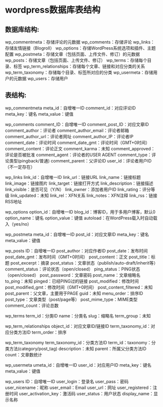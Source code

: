 wordpress数据库表结构
=====================

数据库结构:
----------
wp_commentmeta：存储评论的元数据
wp_comments：存储评论
wp_links：存储友情链接（Blogroll）
wp_options：存储WordPress系统选项和插件、主题配置
wp_postmeta：存储文章（包括页面、上传文件、修订）的元数据
wp_posts：存储文章（包括页面、上传文件、修订）
wp_terms：存储每个目录、标签
wp_term_relationships：存储每个文章、链接和对应分类的关系
wp_term_taxonomy：存储每个目录、标签所对应的分类
wp_usermeta：存储用户的元数据
wp_users：存储用户

表结构:
----------
wp_commentmeta
	meta_id：自增唯一ID
	comment_id：对应评论ID
	meta_key：键名
	meta_value：键值



wp_comments
	comment_ID：自增唯一ID
	comment_post_ID：对应文章ID
	comment_author：评论者
	comment_author_email：评论者邮箱
	comment_author_url：评论者网址
	comment_author_IP：评论者IP
	comment_date：评论时间
	comment_date_gmt：评论时间（GMT+0时间）
	comment_content：评论正文
	comment_karma：未知
	comment_approved：评论是否被批准
	comment_agent：评论者的USER AGENT
	comment_type：评论类型(pingback/普通)
	comment_parent：父评论ID
	user_id：评论者用户ID（不一定存在）


wp_links
	link_id：自增唯一ID
	link_url：链接URL
	link_name：链接标题
	link_image：链接图片
	link_target：链接打开方式
	link_description：链接描述
	link_visible：是否可见（Y/N）
	link_owner：添加者用户ID
	link_rating：评分等级
	link_updated：未知
	link_rel：XFN关系
	link_notes：XFN注释
	link_rss：链接RSS地址


wp_options
	option_id：自增唯一ID
	blog_id：博客ID，用于多用户博客，默认0
	option_name：键名
	option_value：键值
	autoload：在WordPress载入时自动载入（yes/no）


wp_postmeta
	meta_id：自增唯一ID
	post_id：对应文章ID
	meta_key：键名
	meta_value：键值


wp_posts
	ID：自增唯一ID
	post_author：对应作者ID
	post_date：发布时间
	post_date_gmt：发布时间（GMT+0时间）
	post_content：正文
	post_title：标题
	post_excerpt：摘录
	post_status：文章状态（publish/auto-draft/inherit等）
	comment_status：评论状态（open/closed）
	ping_status：PING状态（open/closed）
	post_password：文章密码
	post_name：文章缩略名
	to_ping：未知
	pinged：已经PING过的链接
	post_modified：修改时间
	post_modified_gmt：修改时间（GMT+0时间）
	post_content_filtered：未知
	post_parent：父文章，主要用于PAGE
	guid：未知
	menu_order：排序ID
	post_type：文章类型（post/page等）
	post_mime_type：MIME类型
	comment_count：评论总数


wp_terms
	term_id：分类ID
	name：分类名
	slug：缩略名
	term_group：未知


wp_term_relationships
	object_id：对应文章ID/链接ID
	term_taxonomy_id：对应分类方法ID
	term_order：排序


wp_term_taxonomy
	term_taxonomy_id：分类方法ID
	term_id：taxonomy：分类方法(category/post_tag)
	description：未知
	parent：所属父分类方法ID
	count：文章数统计


wp_usermeta
	umeta_id：自增唯一ID
	user_id：对应用户ID
	meta_key：键名
	meta_value：键值


wp_users
	ID：自增唯一ID
	user_login：登录名
	user_pass：密码
	user_nicename：昵称
	user_email：Email
	user_url：网址
	user_registered：注册时间
	user_activation_key：激活码
	user_status：用户状态
	display_name：显示名称
